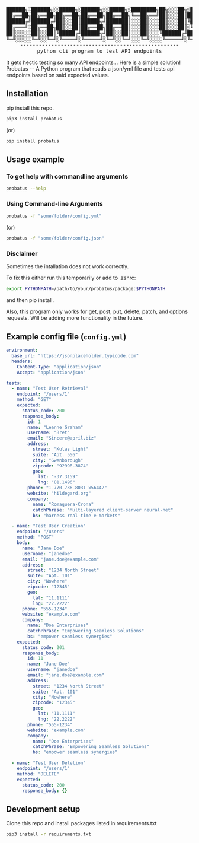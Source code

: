 <div align="center">
<pre>
██████╗░██████╗░░█████╗░██████╗░░█████╗░████████╗██╗░░░██╗░██████╗
██╔══██╗██╔══██╗██╔══██╗██╔══██╗██╔══██╗╚══██╔══╝██║░░░██║██╔════╝
██████╔╝██████╔╝██║░░██║██████╦╝███████║░░░██║░░░██║░░░██║╚█████╗░
██╔═══╝░██╔══██╗██║░░██║██╔══██╗██╔══██║░░░██║░░░██║░░░██║░╚═══██╗
██║░░░░░██║░░██║╚█████╔╝██████╦╝██║░░██║░░░██║░░░╚██████╔╝██████╔╝
╚═╝░░░░░╚═╝░░╚═╝░╚════╝░╚═════╝░╚═╝░░╚═╝░░░╚═╝░░░░╚═════╝░╚═════╝░
---------------------------------------------------
python cli program to test API endpoints
</pre>

</div>

It gets hectic testing so many API endpoints...
Here is a simple solution! Probatus -- A Python program that reads a json/yml file and tests api endpoints based on said expected values.

## Installation

pip install this repo.

```sh
pip3 install probatus
```

(or)

```sh
pip install probatus
```

## Usage example

### To get help with commandline arguments

```sh
probatus --help
```

### Using Command-line Arguments

```sh
probatus -f "some/folder/config.yml"
```

(or)

```sh
probatus -f "some/folder/config.json"
```

### Disclaimer

Sometimes the intallation does not work correctly. 

To fix this either run this temporarily or add to .zshrc:

```sh
export PYTHONPATH=/path/to/your/probatus/package:$PYTHONPATH
```

and then pip install.

Also, this program only works for get, post, put, delete, patch, and options requests. Will be adding more functionality in the future.

## Example config file (`config.yml`)

```yaml
environment:
  base_url: "https://jsonplaceholder.typicode.com"
  headers:
    Content-Type: "application/json"
    Accept: "application/json"

tests:
  - name: "Test User Retrieval"
    endpoint: "/users/1"
    method: "GET"
    expected:
      status_code: 200
      response_body:
        id: 1
        name: "Leanne Graham"
        username: "Bret"
        email: "Sincere@april.biz"
        address:
          street: "Kulas Light"
          suite: "Apt. 556"
          city: "Gwenborough"
          zipcode: "92998-3874"
          geo:
            lat: "-37.3159"
            lng: "81.1496"
        phone: "1-770-736-8031 x56442"
        website: "hildegard.org"
        company:
          name: "Romaguera-Crona"
          catchPhrase: "Multi-layered client-server neural-net"
          bs: "harness real-time e-markets"

  - name: "Test User Creation"
    endpoint: "/users"
    method: "POST"
    body:
      name: "Jane Doe"
      username: "janedoe"
      email: "jane.doe@example.com"
      address:
        street: "1234 North Street"
        suite: "Apt. 101"
        city: "Nowhere"
        zipcode: "12345"
        geo:
          lat: "11.1111"
          lng: "22.2222"
      phone: "555-1234"
      website: "example.com"
      company:
        name: "Doe Enterprises"
        catchPhrase: "Empowering Seamless Solutions"
        bs: "empower seamless synergies"
    expected:
      status_code: 201
      response_body:
        id: 11
        name: "Jane Doe"
        username: "janedoe"
        email: "jane.doe@example.com"
        address:
          street: "1234 North Street"
          suite: "Apt. 101"
          city: "Nowhere"
          zipcode: "12345"
          geo:
            lat: "11.1111"
            lng: "22.2222"
        phone: "555-1234"
        website: "example.com"
        company:
          name: "Doe Enterprises"
          catchPhrase: "Empowering Seamless Solutions"
          bs: "empower seamless synergies"

  - name: "Test User Deletion"
    endpoint: "/users/1"
    method: "DELETE"
    expected:
      status_code: 200
      response_body: {}
```

## Development setup

Clone this repo and install packages listed in requirements.txt

```sh
pip3 install -r requirements.txt
```